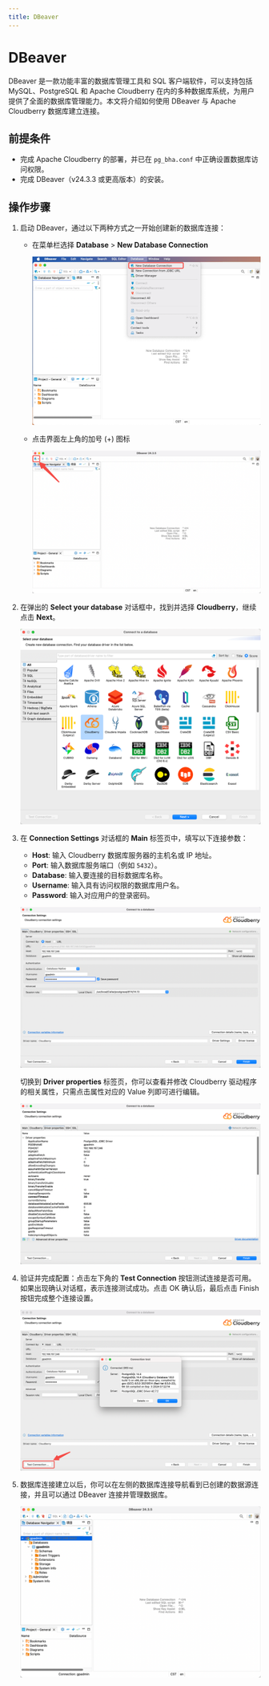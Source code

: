 ```yaml
---
title: DBeaver
---
```


# DBeaver

DBeaver 是一款功能丰富的数据库管理工具和 SQL 客户端软件，可以支持包括 MySQL、PostgreSQL 和 Apache Cloudberry 在内的多种数据库系统，为用户提供了全面的数据库管理能力。本文将介绍如何使用 DBeaver 与 Apache Cloudberry 数据库建立连接。

## 前提条件

- 完成 Apache Cloudberry 的部署，并已在 `pg_bha.conf` 中正确设置数据库访问权限。
- 完成 DBeaver（v24.3.3 或更高版本）的安装。

## 操作步骤

1. 启动 DBeaver，通过以下两种方式之一开始创建新的数据库连接：

    - 在菜单栏选择 **Database** > **New Database Connection**

        ![](../../media/dbeaver1.png)

    - 点击界面左上角的加号 (+) 图标

        ![](../../media/dbeaver2.png)

2. 在弹出的 **Select your database** 对话框中，找到并选择 **Cloudberry**，继续点击 **Next**。

    ![](../../media/dbeaver3.png)

3. 在 **Connection Settings** 对话框的 **Main** 标签页中，填写以下连接参数：

     - **Host**: 输入 Cloudberry 数据库服务器的主机名或 IP 地址。
     - **Port**: 输入数据库服务端口（例如 `5432`）。
     - **Database**: 输入要连接的目标数据库名称。
     - **Username**: 输入具有访问权限的数据库用户名。
     - **Password**: 输入对应用户的登录密码。

    ![](../../media/dbeaver4.png)

    切换到 **Driver properties** 标签页，你可以查看并修改 Cloudberry 驱动程序的相关属性，只需点击属性对应的 Value 列即可进行编辑。

    ![](../../media/dbeaver5.png)

4. 验证并完成配置：点击左下角的 **Test Connection** 按钮测试连接是否可用。如果出现确认对话框，表示连接测试成功。点击 OK 确认后，最后点击 Finish 按钮完成整个连接设置。

    ![](../../media/dbeaver6.png)

5. 数据库连接建立以后，你可以在左侧的数据库连接导航看到已创建的数据源连接，并且可以通过 DBeaver 连接并管理数据库。

    ![](../../media/dbeaver7.png)
